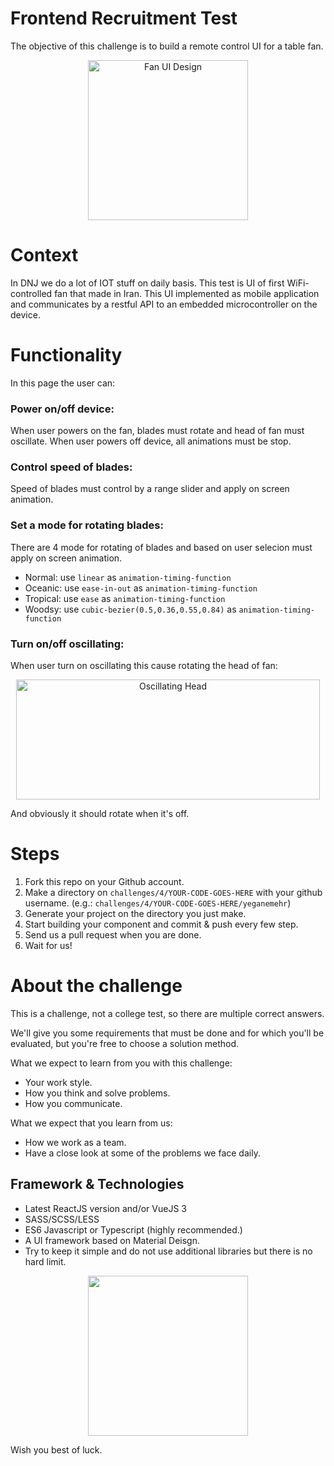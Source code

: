 # Frontend Recruitment Test

The objective of this challenge is to build a remote control UI for a table fan.

<p align="center">
	<img width="256" alt="Fan UI Design" src="https://raw.githubusercontent.com/dnj/developer-recruitment/master/challenges/4/design/dashboard.png">
</p>


# Context 
In DNJ we do a lot of IOT stuff on daily basis. This test is UI of first WiFi-controlled fan that made in Iran.
This UI implemented as mobile application and communicates by a restful API to an embedded microcontroller on the device.

# Functionality

In this page the user can:

### Power on/off device:
When user powers on the fan, blades must rotate and head of fan must oscillate.
When user powers off device, all animations must be stop.

### Control speed of blades:
Speed of blades must control by a range slider and apply on screen animation.

### Set a mode for rotating blades:
There are 4 mode for rotating of blades and based on user selecion must apply on screen animation.
- Normal: use `linear` as `animation-timing-function`
- Oceanic: use `ease-in-out` as `animation-timing-function`
- Tropical: use `ease` as `animation-timing-function`
- Woodsy: use `cubic-bezier(0.5,0.36,0.55,0.84)` as `animation-timing-function`

### Turn on/off oscillating:

When user turn on oscillating this cause rotating the head of fan:

<p align="center">
	<img width="486" height="192" alt="Oscillating Head" src="https://raw.githubusercontent.com/dnj/developer-recruitment/master/challenges/4/design/oscillating.webp">
</p>

And obviously it should rotate when it's off.

# Steps
1. Fork this repo on your Github account.
2. Make a directory on `challenges/4/YOUR-CODE-GOES-HERE` with your github username. (e.g.: `challenges/4/YOUR-CODE-GOES-HERE/yeganemehr`)
3. Generate your project on the directory you just make.
4. Start building your component and commit & push every few step.
5. Send us a pull request when you are done.
6. Wait for us!

# About the challenge

This is a challenge, not a college test, so there are multiple correct answers.

We'll give you some requirements that must be done and for which you'll be evaluated, but you're free to choose a solution method.

What we expect to learn from you with this challenge:

- Your work style.
- How you think and solve problems.
- How you communicate.

What we expect that you learn from us:

- How we work as a team.
- Have a close look at some of the problems we face daily.


## Framework & Technologies
- Latest ReactJS version and/or VueJS 3
- SASS/SCSS/LESS
- ES6 Javascript or Typescript (highly recommended.)
- A UI framework based on Material Deisgn.
- Try to keep it simple and do not use additional libraries but there is no hard limit.


<p align="center">
	<img width="256" height="256" src="https://raw.githubusercontent.com/dnj/developer-recruitment/master/challenges/4/design/FanSticker.gif">
</p>

Wish you best of luck.